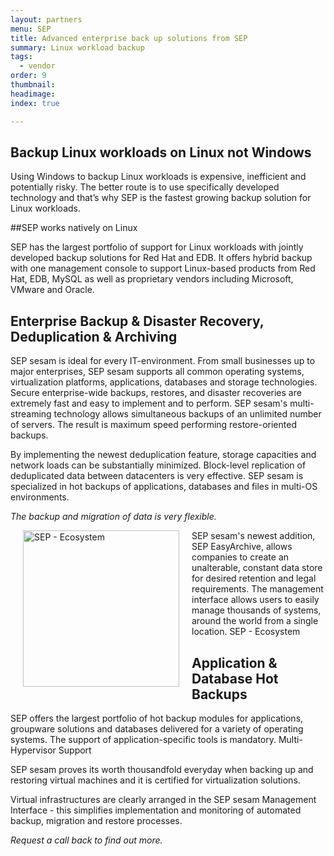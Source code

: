 ```yaml
---
layout: partners
menu: SEP
title: Advanced enterprise back up solutions from SEP
summary: Linux workload backup
tags:
  - vendor
order: 9
thumbnail:
headimage:
index: true

---
```


## Backup Linux workloads on Linux not Windows

Using Windows to backup Linux workloads is expensive, inefficient and potentially risky. The better route is to use specifically developed technology and that’s why SEP is the fastest growing backup solution for Linux workloads.

##SEP works natively on Linux

SEP has the largest portfolio of support for Linux workloads with jointly developed backup solutions for Red Hat and EDB. It offers hybrid backup with one management console to support Linux-based products from Red Hat, EDB, MySQL as well as proprietary vendors including Microsoft, VMware and Oracle.

## Enterprise Backup & Disaster Recovery, Deduplication & Archiving

SEP sesam is ideal for every IT-environment. From small businesses up to major enterprises, SEP sesam supports all common operating systems, virtualization platforms, applications, databases and storage technologies. Secure enterprise-wide backups, restores, and disaster recoveries are extremely fast and easy to implement and to perform. SEP sesam's multi-streaming technology allows simultaneous backups of an unlimited number of servers. The result is maximum speed performing restore-oriented backups.

By implementing the newest deduplication feature, storage capacities and network loads can be substantially minimized. Block-level replication of deduplicated data between datacenters is very effective. SEP sesam is specialized in hot backups of applications, databases and files in multi-OS environments.

*The backup and migration of data is very flexible.*

<div id="image" style="float: left; right; padding: 0px 20px;">
<img class="clickable" src="http://images.quru.com/original?src=web/sep.png&amp;width=250&amp;height=250" title="SEP" alt="SEP - Ecosystem" width="250">
</div>
SEP sesam's newest addition, SEP EasyArchive, allows companies to create an unalterable, constant data store for desired retention and legal requirements. The management interface allows users to easily manage thousands of systems, around the world from a single location.
SEP - Ecosystem

## Application & Database Hot Backups

SEP offers the largest portfolio of hot backup modules for applications, groupware solutions and databases delivered for a variety of operating systems. The support of application-specific tools is mandatory.
Multi-Hypervisor Support

SEP sesam proves its worth thousandfold everyday when backing up and restoring virtual machines and it is certified for virtualization solutions.

Virtual infrastructures are clearly arranged in the SEP sesam Management Interface - this simplifies implementation and monitoring of automated backup, migration and restore processes.

*Request a call back to find out more.*
